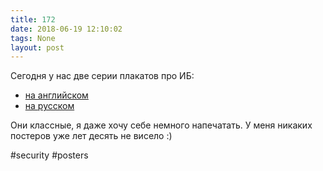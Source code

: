 ```yaml
---
title: 172
date: 2018-06-19 12:10:02
tags: None
layout: post
---
```


Сегодня у нас две серии плакатов про ИБ:
+ [на английском](https://selinc.com/solutions/sfci/cybersecurity-posters/)
+ [на русском](http://blog.netskills.ru/2013/10/blog-post.html?m=1)

Они классные, я даже хочу себе немного напечатать. У меня никаких постеров уже лет десять не висело :)

#security #posters
